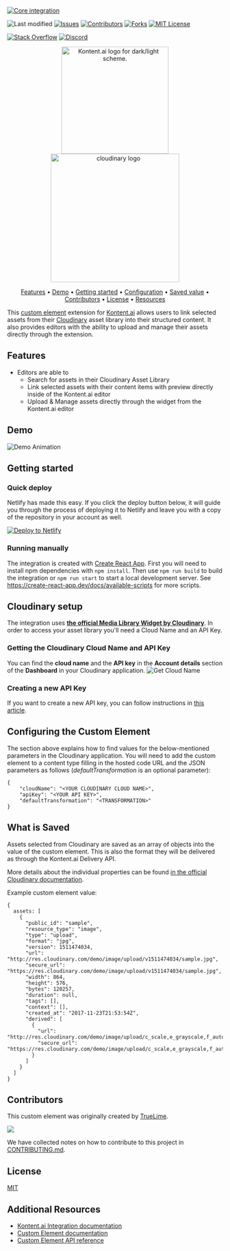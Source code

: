 [![Core integration][core-shield]](https://kontent.ai/integrations/cloudinary)

![Last modified][last-commit]
[![Issues][issues-shield]][issues-url]
[![Contributors][contributors-shield]][contributors-url]
[![Forks][forks-shield]][forks-url]
[![MIT License][license-shield]][license-url]

[![Stack Overflow][stack-shield]](https://stackoverflow.com/tags/kontent-ai)
[![Discord][discord-shield]](https://discord.gg/SKCxwPtevJ)

<p align="center">
<picture>
  <source media="(prefers-color-scheme: dark)" srcset="docs/kai-logo-hor-neg-rgb.svg">
  <img alt="Kontent.ai logo for dark/light scheme." src="docs/kai-logo-hor-pos-rgb.svg" width="250">
</picture>
<image src="docs/cloudinary_logo.png" alt="cloudinary logo" width="300">
</p>

<p align="center">
  <a href="#features">Features</a> •
  <a href="#demo">Demo</a> •
  <a href="#getting-started">Getting started</a> •
  <a href="#configuring-the-custom-element">Configuration</a> •
  <a href="#what-is-saved">Saved value</a> •
  <a href="#contributors">Contributors</a> •
  <a href="#license">License</a> •
  <a href="#additional-resources">Resources</a>
</p>

This [custom element](https://kontent.ai/learn/tutorials/develop-apps/integrate/content-editing-extensions) extension for [Kontent.ai](https://kontent.ai) allows users to link selected assets from their [Cloudinary](https://cloudinary.com/) asset library into their structured content. It also provides editors with the ability to upload and manage their assets directly through the extension.

## Features

- Editors are able to
  - Search for assets in their Cloudinary Asset Library
  - Link selected assets with their content items with preview directly inside of the Kontent.ai editor
  - Upload & Manage assets directly through the widget from the Kontent.ai editor
  

## Demo

![Demo Animation][product-demo]

## Getting started

### Quick deploy

Netlify has made this easy. If you click the deploy button below, it will guide you through the process of deploying it to Netlify and leave you with a copy of the repository in your account as well.

[![Deploy to Netlify](https://www.netlify.com/img/deploy/button.svg)](https://app.netlify.com/start/deploy?repository=https://github.com/kontent-ai/integration-cloudinary)

### Running manually

The integration is created with [Create React App](https://create-react-app.dev/). First you will need to install npm dependencies with `npm install`. Then use `npm run build` to build the integration or `npm run start` to start a local development server. See https://create-react-app.dev/docs/available-scripts for more scripts.

## Cloudinary setup
The integration uses **[the official Media Library Widget by Cloudinary](https://cloudinary.com/documentation/media_library_widget)**. In order to access your asset library you'll need a Cloud Name and an API Key. 

### Getting the Cloudinary Cloud Name and API Key
You can find the **cloud name** and the **API key** in the **Account details** section of the **Dashboard** in your Cloudinary application.
![Get Cloud Name](docs/cloudinary_setup_account_details.png)


### Creating a new API Key
If you want to create a new API key, you can follow instructions in [this article](https://support.cloudinary.com/hc/en-us/articles/202520942-How-do-I-create-a-new-API-key-and-API-secret-or-remove-an-old-key-).

## Configuring the Custom Element
The section above explains how to find values for the below-mentioned parameters in the Cloudinary application. 
You will need to add the custom element to a content type filling in the hosted code URL and the JSON parameters as follows (*defaultTransformation* is an optional parameter):

```
{
    "cloudName": "<YOUR CLOUDINARY CLOUD NAME>",
    "apiKey": "<YOUR API KEY>",
    "defaultTransformation": "<TRANSFORMATION>"
}
```

## What is Saved
Assets selected from Cloudinary are saved as an array of objects into the value of the custom element. This is also the format they will be delivered as through the Kontent.ai Delivery API.

More details about the individual properties can be found [in the official Cloudinary documentation](https://cloudinary.com/documentation/media_library_widget).

Example custom element value:
```
{
  assets: [
    {
      "public_id": "sample",
      "resource_type": "image",
      "type": "upload",
      "format": "jpg",
      "version": 1511474034,
      "url": "http://res.cloudinary.com/demo/image/upload/v1511474034/sample.jpg",
      "secure_url": "https://res.cloudinary.com/demo/image/upload/v1511474034/sample.jpg",
      "width": 864,
      "height": 576,
      "bytes": 120257,
      "duration": null,
      "tags": [],
      "context": [],
      "created_at": "2017-11-23T21:53:54Z",
      "derived": [
        {
          "url": "http://res.cloudinary.com/demo/image/upload/c_scale,e_grayscale,f_auto,q_auto,w_100/v1511474034/sample.jpg",
          "secure_url": "https://res.cloudinary.com/demo/image/upload/c_scale,e_grayscale,f_auto,q_auto,w_100/v1511474034/sample.jpg"
        }
      ]
    }
  ]
}
```

## Contributors
This custom element was originally created by <a href="https://www.truelime.nl/">TrueLime</a>.

<a href="https://github.com/kontent-ai/integration-cloudinary/graphs/contributors">
  <img src="https://contrib.rocks/image?repo=kontent-ai/integration-cloudinary" />
</a>

We have collected notes on how to contribute to this project in [CONTRIBUTING.md](CONTRIBUTING.md).

## License

[MIT](https://tldrlegal.com/license/mit-license)

## Additional Resources

- [Kontent.ai Integration documentation](https://kontent.ai/learn/tutorials/develop-apps/integrate/integrations-overview)
- [Custom Element documentation](https://kontent.ai/learn/tutorials/develop-apps/integrate/content-editing-extensions)
- [Custom Element API reference](https://kontent.ai/learn/reference/custom-elements-js-api)




[last-commit]: https://img.shields.io/github/last-commit/kontent-ai/integration-cloudinary?style=for-the-badge
[contributors-shield]: https://img.shields.io/github/contributors/kontent-ai/integration-cloudinary.svg?style=for-the-badge
[contributors-url]: https://github.com/kontent-ai/integration-cloudinary/graphs/contributors
[forks-shield]: https://img.shields.io/github/forks/kontent-ai/integration-cloudinary.svg?style=for-the-badge
[forks-url]: https://github.com/kontent-ai/integration-cloudinary/network/members
[stars-shield]: https://img.shields.io/github/stars/kontent-ai/integration-cloudinary.svg?style=for-the-badge
[stars-url]: https://github.com/kontent-ai/integration-cloudinary/stargazers
[issues-shield]: https://img.shields.io/github/issues/kontent-ai/integration-cloudinary.svg?style=for-the-badge
[issues-url]: https://github.com/kontent-ai/integration-cloudinary/issues
[license-shield]: https://img.shields.io/github/license/kontent-ai/integration-cloudinary.svg?style=for-the-badge
[license-url]: https://github.com/kontent-ai/integration-cloudinary/blob/master/LICENSE
[core-shield]: https://img.shields.io/static/v1?label=&message=core%20integration&color=FF5733&style=for-the-badge
[stack-shield]: https://img.shields.io/badge/Stack%20Overflow-ASK%20NOW-FE7A16.svg?logo=stackoverflow&logoColor=white&style=for-the-badge
[discord-shield]: https://img.shields.io/discord/821885171984891914?label=Discord&logo=Discord&logoColor=white&style=for-the-badge
[product-demo]: docs/cloudinaryElement.gif?raw=true
